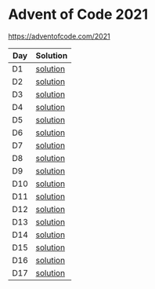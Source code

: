 # Advent of Code 2021

https://adventofcode.com/2021

 Day | Solution |
 -|-|
 D1 | [solution](src/day1.js) |
 D2 | [solution](src/day2.js) |
 D3 | [solution](src/day3.js) |
 D4 | [solution](src/day4.js) |
 D5 | [solution](src/day5.js) |
 D6 | [solution](src/day6.js) |
 D7 | [solution](src/day7.js) |
 D8 | [solution](src/day8.js) |
 D9 | [solution](src/day9.js) |
 D10 | [solution](src/day10.js) |
 D11 | [solution](src/day11.js) |
 D12 | [solution](src/day12.js) |
 D13 | [solution](src/day13.js) |
 D14 | [solution](src/day14.js) |
 D15 | [solution](src/day15.js) |
 D16 | [solution](src/day16.js) |
 D17 | [solution](src/day17.js) |

